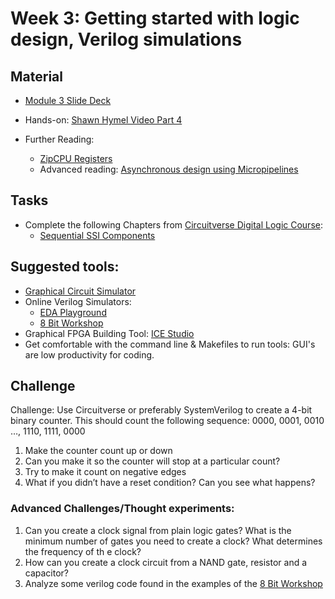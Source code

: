 # Week 3: Getting started with logic design, Verilog simulations

## Material
- [Module 3 Slide Deck](Slides/Hands_on_with_FPGA's_Module_3.pptx)
- Hands-on: [Shawn Hymel Video Part 4](https://www.digikey.com/en/maker/projects/introduction-to-fpga-part-4-clocks-and-procedural-assignments/356e12284daf48b5bd9b80af8a6ac5b8)

- Further Reading: 
  - [ZipCPU Registers](http://zipcpu.com/tutorial/lsn-02-regs.pdf)
  - Advanced reading: [Asynchronous design using Micropipelines](http://web.cse.msu.edu/~cse820/readings/sutherlandMicropipelinesTuring.pdf)

## Tasks
- Complete the following Chapters from [Circuitverse Digital Logic Course](https://learn.circuitverse.org/):
  - [Sequential SSI Components](https://learn.circuitverse.org/docs/seq-ssi/)

## Suggested tools:
- [Graphical Circuit Simulator](https://circuitverse.org/)
- Online Verilog Simulators:
  - [EDA Playground](https://www.edaplayground.com/)
  - [8 Bit Workshop](https://8bitworkshop.com/)
- Graphical FPGA Building Tool: [ICE Studio](https://github.com/fpgawars/icestudio)
- Get comfortable with the command line & Makefiles to run tools: GUI's are low productivity for coding.

## Challenge
Challenge: Use Circuitverse or preferably SystemVerilog to create a 4-bit binary counter. This should count the following sequence: 0000, 0001, 0010 …, 1110, 1111, 0000
1. Make the counter count up or down
2. Can you make it so the counter will stop at a particular count?
3. Try to make it count on negative edges
4. What if you didn’t have a reset condition? Can you see what happens?

### Advanced Challenges/Thought experiments:
1. Can you create a clock signal from plain logic gates? What is the minimum number of gates you need to create a clock? What determines the frequency of th e clock?
2. How can you create a clock circuit from a NAND gate, resistor and a capacitor?
3. Analyze some verilog code found in the examples of the [8 Bit Workshop](https://8bitworkshop.com/)
